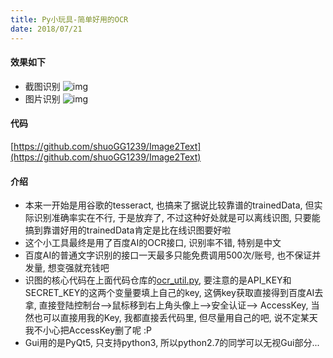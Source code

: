 ```yaml
---
title: Py小玩具-简单好用的OCR
date: 2018/07/21
---
```

#### 效果如下
* 截图识别
![img](https://i.loli.net/2018/07/21/5b528fab7fcbb.gif)
* 图片识别
![img](https://i.loli.net/2018/07/21/5b529366aa7c0.gif)

#### 代码
[https://github.com/shuoGG1239/Image2Text](https://github.com/shuoGG1239/Image2Text)

#### 介绍
* 本来一开始是用谷歌的tesseract, 也搞来了据说比较靠谱的trainedData, 但实际识别准确率实在不行, 于是放弃了, 不过这种好处就是可以离线识图, 只要能搞到靠谱好用的trainedData肯定是比在线识图要好啦
* 这个小工具最终是用了百度AI的OCR接口, 识别率不错, 特别是中文
* 百度AI的普通文字识别的接口一天最多只能免费调用500次/账号, 也不保证并发量, 想变强就充钱吧
* 识图的核心代码在上面代码仓库的[ocr_util.py](https://github.com/shuoGG1239/Image2Text/blob/master/ocr_util.py), 要注意的是API_KEY和SECRET_KEY的这两个变量要填上自己的key, 这俩key获取直接得到百度AI去拿, 直接登陆控制台-->鼠标移到右上角头像上-->安全认证--> AccessKey, 当然也可以直接用我的Key, 我都直接丢代码里, 但尽量用自己的吧, 说不定某天我不小心把AccessKey删了呢 :P
* Gui用的是PyQt5, 只支持python3, 所以python2.7的同学可以无视Gui部分...